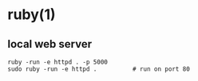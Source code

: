 
# ruby(1)

## local web server

    ruby -run -e httpd . -p 5000
    sudo ruby -run -e httpd .          # run on port 80

